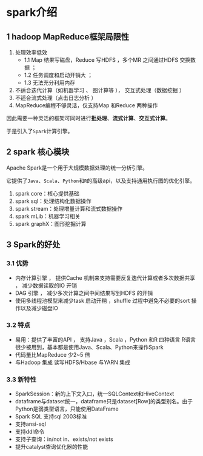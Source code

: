 # spark介绍

## 1 hadoop MapReduce框架局限性

1. 处理效率低效 
   * 1.1 Map 结果写磁盘，Reduce 写HDFS ，多个MR 之间通过HDFS 交换数据 ； 
   * 1.2 任务调度和启动开销大 ； 
   * 1.3 无法充分利用内存
2. 不适合迭代计算（如机器学习 、 图计算等 ）， 交互式处理（数据挖掘 ）
3. 不适合流式处理（点击日志分析 ）
4. MapReduce编程不够灵活，仅支持Map 和Reduce 两种操作

因此需要一种灵活的框架可同时进行**批处理**、**流式计算**、**交互式计算**。

于是引入了`Spark`计算引擎。

## 2 spark 核心模块

Apache Spark是一个用于大规模数据处理的统一分析引擎。

它提供了`Java`、`Scala`、`Python`和`R`的高级api，以及支持通用执行图的优化引擎。

1. spark core：核心提供基础
2. spark sql：处理结构化数据操作
3. spark stream：处理增量计算和流式数据操作
4. spark mLib：机器学习相关
5. spark graphX：图形挖掘计算

## 3 Spark的好处

### 3.1 优势

* 内存计算引擎 ， 提供Cache 机制来支持需要反复迭代计算或者多次数据共享 ， 减少数据读取的IO 开销
* DAG 引擎 ， 减少多次计算之间中间结果写到HDFS 的开销
* 使用多线程池模型来减少task 启动开稍 ，shuffle 过程中避免不必要的sort 操作以及减少磁盘IO

### 3.2 特点

* 易用：提供了丰富的API ， 支持Java ，Scala ，Python 和R 四种语言 R语言很少被用到，基本都是使用Java、Scala、Python来操作Spark
* 代码量比MapReduce 少2~5 倍
* 与Hadoop 集成 读写HDFS/Hbase 与YARN 集成

### 3.3 新特性

* SparkSession：新的上下文入口，统一SQLContext和HiveContext
* dataframe与dataset统一，dataframe只是dataset[Row]的类型别名。由于Python是弱类型语言，只能使用DataFrame
* Spark SQL 支持sql 2003标准
* 支持ansi-sql
* 支持ddl命令
* 支持子查询：in/not in、exists/not exists
* 提升catalyst查询优化器的性能